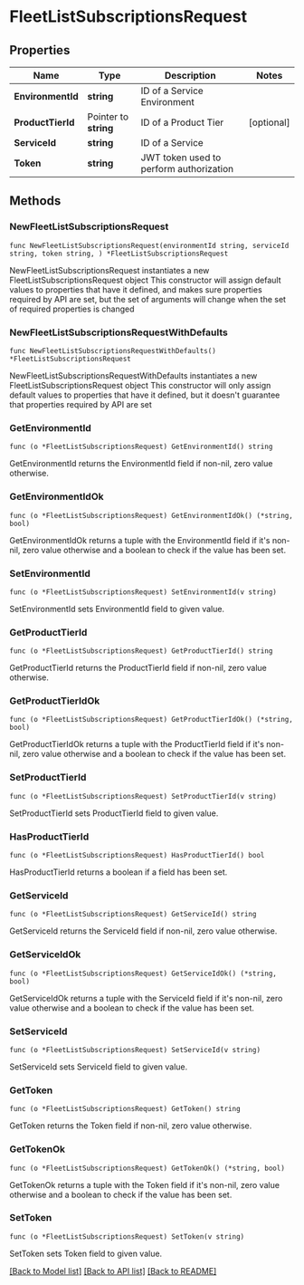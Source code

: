 # FleetListSubscriptionsRequest

## Properties

Name | Type | Description | Notes
------------ | ------------- | ------------- | -------------
**EnvironmentId** | **string** | ID of a Service Environment | 
**ProductTierId** | Pointer to **string** | ID of a Product Tier | [optional] 
**ServiceId** | **string** | ID of a Service | 
**Token** | **string** | JWT token used to perform authorization | 

## Methods

### NewFleetListSubscriptionsRequest

`func NewFleetListSubscriptionsRequest(environmentId string, serviceId string, token string, ) *FleetListSubscriptionsRequest`

NewFleetListSubscriptionsRequest instantiates a new FleetListSubscriptionsRequest object
This constructor will assign default values to properties that have it defined,
and makes sure properties required by API are set, but the set of arguments
will change when the set of required properties is changed

### NewFleetListSubscriptionsRequestWithDefaults

`func NewFleetListSubscriptionsRequestWithDefaults() *FleetListSubscriptionsRequest`

NewFleetListSubscriptionsRequestWithDefaults instantiates a new FleetListSubscriptionsRequest object
This constructor will only assign default values to properties that have it defined,
but it doesn't guarantee that properties required by API are set

### GetEnvironmentId

`func (o *FleetListSubscriptionsRequest) GetEnvironmentId() string`

GetEnvironmentId returns the EnvironmentId field if non-nil, zero value otherwise.

### GetEnvironmentIdOk

`func (o *FleetListSubscriptionsRequest) GetEnvironmentIdOk() (*string, bool)`

GetEnvironmentIdOk returns a tuple with the EnvironmentId field if it's non-nil, zero value otherwise
and a boolean to check if the value has been set.

### SetEnvironmentId

`func (o *FleetListSubscriptionsRequest) SetEnvironmentId(v string)`

SetEnvironmentId sets EnvironmentId field to given value.


### GetProductTierId

`func (o *FleetListSubscriptionsRequest) GetProductTierId() string`

GetProductTierId returns the ProductTierId field if non-nil, zero value otherwise.

### GetProductTierIdOk

`func (o *FleetListSubscriptionsRequest) GetProductTierIdOk() (*string, bool)`

GetProductTierIdOk returns a tuple with the ProductTierId field if it's non-nil, zero value otherwise
and a boolean to check if the value has been set.

### SetProductTierId

`func (o *FleetListSubscriptionsRequest) SetProductTierId(v string)`

SetProductTierId sets ProductTierId field to given value.

### HasProductTierId

`func (o *FleetListSubscriptionsRequest) HasProductTierId() bool`

HasProductTierId returns a boolean if a field has been set.

### GetServiceId

`func (o *FleetListSubscriptionsRequest) GetServiceId() string`

GetServiceId returns the ServiceId field if non-nil, zero value otherwise.

### GetServiceIdOk

`func (o *FleetListSubscriptionsRequest) GetServiceIdOk() (*string, bool)`

GetServiceIdOk returns a tuple with the ServiceId field if it's non-nil, zero value otherwise
and a boolean to check if the value has been set.

### SetServiceId

`func (o *FleetListSubscriptionsRequest) SetServiceId(v string)`

SetServiceId sets ServiceId field to given value.


### GetToken

`func (o *FleetListSubscriptionsRequest) GetToken() string`

GetToken returns the Token field if non-nil, zero value otherwise.

### GetTokenOk

`func (o *FleetListSubscriptionsRequest) GetTokenOk() (*string, bool)`

GetTokenOk returns a tuple with the Token field if it's non-nil, zero value otherwise
and a boolean to check if the value has been set.

### SetToken

`func (o *FleetListSubscriptionsRequest) SetToken(v string)`

SetToken sets Token field to given value.



[[Back to Model list]](../README.md#documentation-for-models) [[Back to API list]](../README.md#documentation-for-api-endpoints) [[Back to README]](../README.md)


